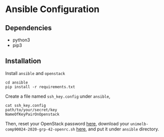 # Ansible Configuration

## Dependencies
- python3
- pip3

## Installation

Install `ansible` and `openstack`
```
cd ansible
pip install -r requirements.txt
```

Create a file named `ssh_key.config` under `ansible`,
```
cat ssh_key.config
path/to/your/secret/key
NameOfKeyPairOnOpenstack
```

Then, reset your OpenStack password [here](https://dashboard.rc.nectar.org.au/settings/reset-password/),
download your `unimelb-comp90024-2020-grp-42-openrc.sh` [here](https://dashboard.rc.nectar.org.au/project/api_access/openrc/), and put it under `ansible` directory.
